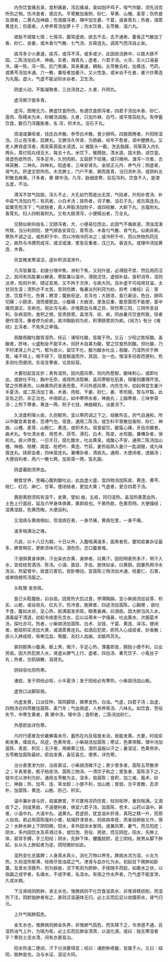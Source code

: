 <!-- { "loadSidebar": true } -->
　　内伤饮食痛且臭，食积痛甚，泻后痛减，臭如抱坏鸡子，噎气作酸，须先消克所伤之物。伤冷食者，感应丸、平胃散加香附、砂仁、草果、山楂、麦芽；伤热食及酒者，二黄丸加神曲；伤酒晨泻者，理中加生姜、干葛，或香茸丸；热者，酒蒸黄连丸；伤面者，人参养胃汤加萝卜子；伤水饮者，五苓散、温六丸。

　　痞胀不顺属七情；七情泻，腹常虚痞，欲去不去，去不通泰，藿香正气散加丁香、砂仁、良姜，或木香匀气散、七气汤、古萸连丸，调其气而泻自止矣。

　　痰泻多少火暴速，痰泻，或泻不泻，或多或少，此因痰流肺中，以致大肠不固，二陈汤加白术、神曲。实者，海青丸；虚者，六君子汤。火泻，实火口渴喜冷，痛一陈，泻一陈，肛门焦痛，其来暴速，稠粘，五苓散去桂，加黄连、芍药，或黄芩汤加木通、六一散，兼呕者加姜汁。又火性急，或米谷不化者，姜汁炒黄连为丸服。虚火，气虚不能泌别水谷者，卫生汤。

　　阴虚火动，不能凝聚者，三白汤敛之，久者，升阴丸。

　　虚泻厥汗面多青。

　　虚泻，困倦无力，脾虚饮食所伤。有遇饮食即泻者，四君子汤加木香、砂仁、莲肉、陈糯米为末，砂糖汤调服。久者，只加升麻、白芍，或平胃蒜肚丸。有停蓄饮食，数日乃泻腹胀者，名 泻，枳术丸，没石子丸。

　　烦渴或兼呕者，钱氏白术散、参苓白术散。食少肠鸣，四肢困倦者，升阳除湿汤。日止夜泻者，启脾丸。又脾泻久传肾，为肠癖，经年不愈者，调中健脾丸。又老人脾肾虚泻者，用吴茱萸盐水浸透，以 猪脏头一截，洗去脂膜，将茱萸入内扎两头，蒸烂捣丸绿豆大，每五十丸，米饮下，暖膀胱，清水道，固大肠，进饮食。肾虚色欲所伤，泻多足冷，久则肉削，五鼓脐下绞痛，或只微响，溏泻一次者，古味萸散、二神丸、四神丸。阳虚者，三味安肾丸、金锁正元丹、养气丹；阴虚者，肾气丸。肝虚忿怒所伤，木克脾土，门户不束，厥而面青，当归浓朴汤，或熟料五积散去麻黄。汗多者，黄 建中汤。凡泻，脉细皮寒，前后泻利，饮食不入，是谓五虚，不治。

　　滑泻不禁气陷脱，泻久不止，大孔如竹筒直出无禁，气陷者，升阳补胃汤、补中益气汤加白芍；有风者，小白术汤；挟热者，诃子散、没石子丸，或古萸连丸，罂粟壳煎汤下；气欲脱者，真人养脏汤加附子，或四柱散、大断下丸、古蔻附丸、香茸丸、妇人四制香附丸。又有大肠滑泻，小便精出者，万全丸。

　　交肠似痢何由名；交肠泻者，大、小便易位而出，此因气不循故道，清浊混淆所致，当分利阴阳，使气顺各安其位，胃苓汤、木香匀气散、肾气丸。似痢非痢，寒热不调之证，或热积于中，而以冷物冷药冰之；或冷积于中，而以热物热药压之，故热与冷搏而成泻，或涩或溏，里急后重者，戊己丸、香连丸，或理中汤加黄连、木香。

　　风宜微发寒温涩，虚补积消湿渗升。

　　凡泻皆兼湿，初直分理中焦，渗利下焦，又则升提，必滑脱不禁，然后用药涩之。其间有风胜兼以解表，寒胜兼以温中，滑脱涩住，虚弱补益，食积消导，湿则淡渗，陷则升举，随证变用，又不拘于次序，与痢大同。且补虚不可纯用甘温，太甘则生湿；清热亦不太苦，苦则伤脾，每兼淡剂利窍为妙。抑考《难经》云：胃泄，饮食不化，色黄；脾泄；腹胀呕逆，言泻也；大肠泄，食已窘迫，色白，肠鸣切痛；小肠泄，溲而便脓血，小腹痛；大瘕泄，里急后重，数至圊而不能便，茎中痛而溺涩，言痢也。观此泻与痢，亦惟脓血与粪之异，除伤寒三阳、三阴传变自利，杂病湿热，食积之根，皆责肠胃。盖泄泻、疟、痢，同由暑月饮食所致，轻者便作泄泻，重者停为疟痢，痰冲胸胁则为疟，积滞肠胃则为痢。《局方》有分《难经》五泻者，不免失之牵强。

　　吞酸吞酸吐酸皆湿热，经云：诸呕吐酸，皆属于热。又云：少阳之胜呕酸。盖酸者，肝味，火盛制金不能平木，则肝木自甚为酸，譬之饮食热则酸。但吐酸，乃平时津液上升之气，郁为痰火，留饮不化，酿为酸水吐出；吞酸，乃湿热伏于肺胃，咯不得上，咽不得下，宿食郁遏而作，其因、治一也。惟湿多则吞而便利，热多则吐而便闭。东垣言寒者，论其标耳。

　　大要初起宜反折；素有湿热，因内感风寒，则内热愈郁，酸味刺心，或即吐出，或欲吐不吐，胸中无奈，或得热汤暂解，盖风寒郁在肌表，得暖则腠理开泄，譬之伤寒表热，以麻黄热药发表而愈。不问外感风寒，内伤生冷，初起俱宜生姜汁半夏汤，或二陈汤加丁香、木香、肉桂、干姜、砂仁，姜、枣煎服，暂与开豁，此反佐之药，非正治也，中病即止。如中寒停水者，神曲丸；上膈寒者，三味参萸汤；上热下寒者，黄连一两，附子七钱，神曲糊丸，淡姜汤下。

　　久消食积降火痰，久则郁热，宜以寒药调之下之，结散热去，则气自通和，所以中酸宜素食者，恐滞气也。宿食，通用二陈汤，或生料平胃散加香附、砂仁、神曲、山楂、麦芽、山栀仁、黄连，或枳术丸。宿食留饮，酸蜇心痛，牙齿亦酸者，曲术丸。专吐清水者，用苍术、茯苓、滑石、白术、陈皮，水煎服。兼嘈杂者，保和丸。痰火停食，一日半日，腐化酸水，吐出黄臭，或酸心不安，通用二陈汤加山楂、神曲、桔梗、南星、枇杷叶、黄连、竹茹，姜煎临熟入姜汁一匙调服，或九味萸连丸。挟瘀血者，四味萸连丸。兼嘈杂者，清痰丸。通用，大便闭者，透膈汤；大便自利者，用六一散七两，加吴萸一两，饭丸服。

　　阴虚暮剧须养血。

　　朝食甘养，至晡心腹刺酸吐出，此血虚火盛，宜四物汤加陈皮、黄连、黄芩、桃仁、红花、麻仁、甘草。便闭结者，更加大黄；气虚者，更合四君子汤。

　　黄胆黄胆须知有湿干，发黄，譬如 曲，五疸，同归湿热。盖湿热熏蒸血热，土色上行面目，延及爪甲身体俱黄，黄即疸也。干黄热胜，色黄而明，大便燥结；湿黄湿胜，色黄而晦，大便润利。

　　又湿病与黄病相似，但湿病在表，一身尽痛，黄病在里，一身不痛。

　　渴多喘满治之难。

　　凡疸，以十八日为期，十日以外，入腹喘满渴多，面黑者死，要知疸兼杂证最多，脾胃稍实，更断浓味可治。酒色伤，恣口腹者难。

　　汗溺俱黄身体肿，汗出染衣亦黄，身肿者，曰黄汗。因阳明表热多汗，带汗入水，宜桂枝苦酒汤、陈汤。小溺、面目、牙齿、肢体如金，曰黄胆。因暴热用冷水洗浴，热留胃中，故食已善饥，安卧懒动，宜茵陈三物汤加木通、栝蒌仁、石膏，或单桃根煎汤服之。

　　头眩懊 发赤斑。

　　食已头眩腹胀，曰谷疸。因胃热大饥过食，停滞胸膈，宜小柴胡汤加谷芽、枳实、山栀，或谷疸丸、红丸子。伤冷食，肢厥者，四逆汤加茵陈。心胸懊 ，欲吐不食，腹如水状，足心热，胫满面发赤斑，眼黄鼻痈，曰酒疸。因大醉当风入水，酒毒留于清道，初起令病患先含水，后以瓜蒂末一字搐鼻，吐出黄水，次服葛术汤，探吐亦可。热者，小柴胡汤加茵陈、白术、豆豉、干葛、黄连、泽泻。便闭者，栀豉枳实汤加大黄，或酒蒸黄连丸。如酒后犯房，瘀热入心成疸者，妙香散；痰火入肺成疸，咳嗽见血，喉腥，及妇人血崩，龙脑鸡苏丸。

　　甚则额黑小腹满，额上黑，微汗，手足心热，薄暮即发，膀胱小便不利，曰女劳疸。因大热犯房入水，肾虚从脾气上行，虚者，四白汤、秦艽饮子、小菟丝子丸；热者，古矾硝散、滋肾丸。

　　阴经呕吐阳热寒。

　　诸疸，发于阴经必呕，小半夏汤；发于阳经必有寒热，小柴胡汤加山栀。

　　虚劳口淡脚软弱。

　　内虚发黄，口淡怔忡，耳鸣脚软，微寒发热，白浊。气虚，四君子汤；血虚，四物汤合四苓散加茵陈、麦门冬；气血俱虚，人参养荣汤、八味丸。如饮食、劳役失节，中寒生黄者，黄 建中汤，理中汤；食积者，二陈汤加砂仁。

　　外感瘀血详伤寒。

　　凡时行感冒及伏暑解毒未尽，蓄热在内及宿食未消，皆能发黄。大要，时疫疟痢发黄，瘴疸丸。风症，色黄带青，小柴胡汤加茵陈；寒证，色黄带黯，理中汤加茵陈、青皮、枳实；无汗者，用麻黄三钱，酒煎温服以汗之；暑湿证，色黄带赤，五苓散加茵陈最妙。瘀血发黄，喜狂喜忘，便黑，详伤寒。

　　治分表里渗为妙，治疸表证，小柴胡汤微汗之；表少里多者，茵陈五苓散渗之；半表里者，栀子柏皮汤、茵陈三物汤、一清饮子和之；里急者，茵陈汤下之，就中尤以渗利为妙。通用五苓散为主，湿多，倍茵陈；食积，加三棱、莪术、砂仁、神曲；热，加芩、连、草龙胆；小便不利，加山栀；胃弱，合平胃散，去浓朴，加茵陈、黄连、山栀、防己、枳实。

　　温中兼补肾与肝，疸属脾胃，不可骤用凉药伤胃，轻则呕哕，重则喘满。又酒疸下之，则成黑疸，不渴便利者，俱宜六君子汤，加茵陈、苍术、山药以温中。甚者，小温中丸、大温中丸、退黄丸。若虚损，犹宜滋补肝肾，真阳之精一升，而邪火自敛。若必用茵陈强利小便，枯竭肝津肾水，则疸病幸痊，而雀目肿胀又作，慎之！水肿水肿上下阴阳微，阳水，多外因涉水冒雨，或兼风寒、暑气，而见阳症；阴水，多内因饮水及茶酒过多，或饥饱、劳役、房欲，而见阴症。阳水，先肿上体，肩背手膊，手三阳经；阴水，先肿下体，腰腹胫跗，足三阴经。故男从脚下肿起，女从头上肿起者为逆，阴阳微妙如此。

　　湿热变化总属脾；人身真水真火，消化万物以养生。脾病水流为湿，火炎为热，久则湿热郁滞，经络尽皆浊腐之气，津液与血亦化为水。初起目下微肿如卧蚕，及至水浮膜外，则为肤胀，流下焦则为跗肿，手按随手而起，如裹水之状，以指画之成字者，名燥水，不成字者，名湿水。有按之作水声者，乃气虚不能宣泄，久成水瘕。

　　下注肾经阴跗肿，肾主水也，惟脾病则不化饮食滋真水，非惟肾精损削，而湿热下注，阴跗独肿者有之，甚则泛滥遍体无归，必土实而后足以收摄邪水，肾气归元。

　　上升气喘肺孤危。

　　金生水也，惟脾病则肺金失养，非惟肺气孤危，而失降下之，令渗道不通，且湿热浊气上升，为喘为咳，必土实而后肺金清肃，以滋化源。或曰：独无寒湿者乎？寒则土坚水清，间有亦更易治。

　　阳水热渴二便闭，汗下分消要得宜；经曰：诸跗肿疼酸，皆属于火。又曰：结阳，肢肿是也。治与水证、湿证大同。

